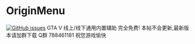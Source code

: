 # OriginMenu
<a href="https://github.com/lrd1122/OriginMenu/issues"><img alt="GitHub issues" src="https://img.shields.io/github/issues/lrd1122/OriginMenu?style=plastic"></a>
GTA V 线上/线下通用内置辅助 完全免费!
本帖不会更新,最新版本请加群下载
Q群 788461181 祝您游戏愉快
